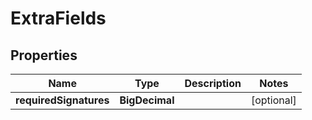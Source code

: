 

# ExtraFields


## Properties

Name | Type | Description | Notes
------------ | ------------- | ------------- | -------------
**requiredSignatures** | **BigDecimal** |  |  [optional]




